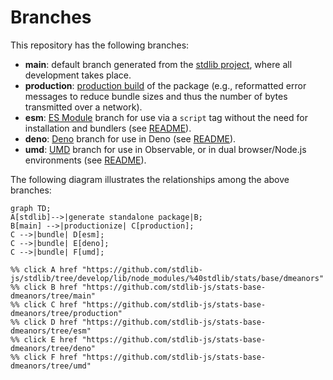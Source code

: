 <!--

@license Apache-2.0

Copyright (c) 2022 The Stdlib Authors.

Licensed under the Apache License, Version 2.0 (the "License");
you may not use this file except in compliance with the License.
You may obtain a copy of the License at

    http://www.apache.org/licenses/LICENSE-2.0

Unless required by applicable law or agreed to in writing, software
distributed under the License is distributed on an "AS IS" BASIS,
WITHOUT WARRANTIES OR CONDITIONS OF ANY KIND, either express or implied.
See the License for the specific language governing permissions and
limitations under the License.

-->

# Branches

This repository has the following branches:

-   **main**: default branch generated from the [stdlib project][stdlib-url], where all development takes place.
-   **production**: [production build][production-url] of the package (e.g., reformatted error messages to reduce bundle sizes and thus the number of bytes transmitted over a network).
-   **esm**: [ES Module][esm-url] branch for use via a `script` tag without the need for installation and bundlers (see [README][esm-readme]).
-   **deno**: [Deno][deno-url] branch for use in Deno (see [README][deno-readme]).
-   **umd**: [UMD][umd-url] branch for use in Observable, or in dual browser/Node.js environments (see [README][umd-readme]).

The following diagram illustrates the relationships among the above branches:

```mermaid
graph TD;
A[stdlib]-->|generate standalone package|B;
B[main] -->|productionize| C[production];
C -->|bundle| D[esm];
C -->|bundle| E[deno];
C -->|bundle| F[umd];

%% click A href "https://github.com/stdlib-js/stdlib/tree/develop/lib/node_modules/%40stdlib/stats/base/dmeanors"
%% click B href "https://github.com/stdlib-js/stats-base-dmeanors/tree/main"
%% click C href "https://github.com/stdlib-js/stats-base-dmeanors/tree/production"
%% click D href "https://github.com/stdlib-js/stats-base-dmeanors/tree/esm"
%% click E href "https://github.com/stdlib-js/stats-base-dmeanors/tree/deno"
%% click F href "https://github.com/stdlib-js/stats-base-dmeanors/tree/umd"
```

[stdlib-url]: https://github.com/stdlib-js/stdlib/tree/develop/lib/node_modules/%40stdlib/stats/base/dmeanors
[production-url]: https://github.com/stdlib-js/stats-base-dmeanors/tree/production
[deno-url]: https://github.com/stdlib-js/stats-base-dmeanors/tree/deno
[deno-readme]: https://github.com/stdlib-js/stats-base-dmeanors/blob/deno/README.md
[umd-url]: https://github.com/stdlib-js/stats-base-dmeanors/tree/umd
[umd-readme]: https://github.com/stdlib-js/stats-base-dmeanors/blob/umd/README.md
[esm-url]: https://github.com/stdlib-js/stats-base-dmeanors/tree/esm
[esm-readme]: https://github.com/stdlib-js/stats-base-dmeanors/blob/esm/README.md